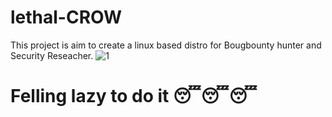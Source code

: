 # lethal-CROW 

This project is aim to create a linux based distro for Bougbounty hunter and Security Reseacher.
![1](https://user-images.githubusercontent.com/45453772/150689418-68d0f831-a006-45b4-88d3-8314ce14e447.png)

# Felling lazy to do it 😴😴😴
